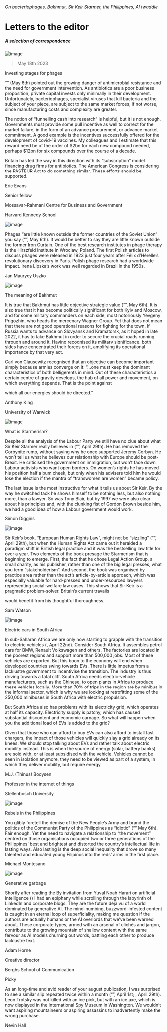 ###### On bacteriophages, Bakhmut, Sir Keir Starmer, the Philippines, AI twaddle
# Letters to the editor 
##### A selection of correspondence 
![image](images/20230506_LDP002.jpg) 
> May 18th 2023 

Investing stages for phages
“” (May 6th) pointed out the growing danger of antimicrobial resistance and the need for government intervention. As antibiotics are a poor business proposition, private capital invests only minimally in their development. Unfortunately, bacteriophages, specialist viruses that kill bacteria and the subject of your piece, are subject to the same market forces, if not worse, since manufacturing costs and complexity are greater.
The notion of “funnelling cash into research” is helpful, but it is not enough. Governments must provide some pull incentive as well to correct for the market failure, in the form of an advance procurement, or advance market commitment. A good example is the incentives successfully offered for the development of covid-19 vaccines. My colleagues and I estimate that this reward need be of the order of $2bn for each new compound needed, perhaps $12bn for six compounds over the course of a decade. 
Britain has led the way in this direction with its “subscription” model financing drug firms for antibiotics. The American Congress is considering the PASTEUR Act to do something similar. These efforts should be supported.
Eric Evans
Senior fellow
Mossavar-Rahmani Centre for Business and Government
Harvard Kennedy School

![image](images/20230506_STP001.jpg) 

Phages “are little known outside the former countries of the Soviet Union” you say (“”, May 6th). It would be better to say they are little known outside the former Iron Curtain. One of the best research institutes in phage therapy is the Hirszfeld Institute in Wroclaw, Poland. The first Polish articles to discuss phages were released in 1923 just four years after Félix d’Hérelle’s revolutionary discovery in Paris. Polish phage research had a worldwide impact. Irena Lipska’s work was well regarded in Brazil in the 1950s.
Jan Maurycy Uszko

![image](images/20230506_EUP501.jpg) 

The meaning of Bakhmut
It is true that Bakhmut has little objective strategic value (“”, May 6th). It is also true that it has become politically significant for both Kyiv and Moscow, and for some military commanders on each side, most notoriously Yevgeny Prigozhin, who heads the mercenary Wagner Group. Yet that does not mean that there are not good operational reasons for fighting for the town. If Russia wants to advance on Slovyansk and Kramatorsk, as it hoped in late 2022, it has to take Bakhmut in order to secure the crucial roads running through and around it. Having recognised its military significance, both sides have concentrated their forces on it, amplifying its operational importance by that very act. 
Carl von Clausewitz recognised that an objective can become important simply because armies converge on it: “…one must keep the dominant characteristics of both belligerents in mind. Out of these characteristics a certain centre of gravity develops, the hub of all power and movement, on which everything depends. That is the point against 
which all our energies should be directed.”
Anthony King
University of Warwick
![image](images/20230429_BRP503.jpg) 

What is Starmerism?
Despite all the analysis of the Labour Party we still have no clue about what Sir Keir Starmer really believes in (“”, April 29th). He has removed the Corbynite rump, without saying why he once supported Jeremy Corbyn. He won’t tell us what he believes our relationship with Europe should be post-Brexit. He criticised the government on immigration, but won’t face down Labour activists who want open borders. On women’s rights he has moved his position half a bum cheek, but only when his advisers told him he would lose the election if the mantra of “transwomen are women” became policy.
The last issue is the most instructive for what it tells us about Sir Keir. By the way he switched tack he shows himself to be nothing less, but also nothing more, than a lawyer. So was Tony Blair, but by 1997 we were also clear about his principles and, with the clunking fist of Gordon Brown beside him, we had a good idea of how a Labour government would work. 
Simon Diggins

![image](images/20230429_BRP502.jpg) 

Sir Keir’s book, “European Human Rights Law”, might not be “sizzling” (“”, April 29th), but when the Human Rights Act came out it heralded a paradigm shift in British legal practice and it was the bestselling law title for over a year. Two elements of the book presage the Starmerism that is beginning to emerge. First, the fact that he chose Legal Action Group, a small charity, as his publisher, rather than one of the big legal presses, what you term “stakeholderism”. And second, the book was organised by practice area rather than the act’s article-by-article approach, which was especially valuable for hard-pressed and under-resourced lawyers representing social-welfare law cases. This shows that Sir Keir is a pragmatic problem-solver. Britain’s current travails 
would benefit from his thoughtful thoroughness.
Sam Watson

![image](images/20230422_SRD001.jpg) 

Electric cars in South Africa
In sub-Saharan Africa we are only now starting to grapple with the transition to electric vehicles (, April 22nd). Consider South Africa. It assembles petrol cars for BMW, Renault Volkswagen and others. The factories are located in the poorest regions and support more than 500,000 jobs. Most of these vehicles are exported. But this boon to the economy will end when developed countries swing towards EVs. There is little impetus from a lacklustre government to incentivise the transition. The industry is thus driving towards a fatal cliff. South Africa needs electric-vehicle manufacturers, such as the Chinese, to open plants in Africa to produce these vehicles locally. More than 70% of trips in the region are by minibus in the informal sector, which is why we are looking at retrofitting some of the 250,000 minibuses in South Africa with electric propulsion.
But South Africa also has problems with its electricity grid, which operates at half its capacity. Electricity supply is patchy, which has caused substantial discontent and economic carnage. So what will happen when you the additional load of EVs is added to the grid? 
Given that those who can afford to buy EVs can also afford to install fast chargers, the impact of those vehicles will quickly slay a grid already on its knees. We should stop talking about EVs and rather talk about electric mobility instead. This is when the source of energy (solar, battery banks) are sold with, or at least subsidised with the vehicle. Vehicles cannot be seen in isolation anymore, they need to be viewed as part of a system, in which they deliver mobility, but require energy. 
M.J. (Thinus) Booysen
Professor in the internet of things
Stellenbosch University

![image](images/20230506_ASP501.jpg) 

Rebels in the Philippines
You glibly foretell the demise of the New People’s Army and brand the politics of the Communist Party of the Philippines as “idiotic” (“” May 6th). Fair enough. Yet the need to navigate a relationship to “the movement” centred on those organisations occupied two or three generations of the Philippines’ best and brightest and distorted the country’s intellectual life in lasting ways. Also lasting is the deep social inequality that drove so many talented and educated young Filipinos into the reds’ arms in the first place.
Michael Montesano

![image](images/20220209_BID001.jpg) 

Generative garbage
Shortly after reading the By invitation from Yuval Noah Harari on artificial intelligence () I had an epiphany while scrolling through the labyrinth of LinkedIn and corporate blogs. They are the future déjà vu of a world dominated by generative AI. The mind-numbing, buzzword-infested content is caught in an eternal loop of superficiality, making me question if the authors are actually humans or the AI overlords that we’ve been warned about. These corporate types, armed with an arsenal of clichés and jargon, contribute to the growing mountain of shallow content with the same fervour as AI models churning out words, battling each other to produce lacklustre text. 
Adam Horne
Creative director
Berghs School of Communication 

Picky
As an long-time and avid reader of your august publication, I was surprised to see a similar slip repeated twice within a month (“”, April 1st; , April 29th). Leon Trotsky was not killed with an ice pick, but with an ice axe, which is now displayed in the International Spy Museum in Washington. We wouldn’t want aspiring mountaineers or aspiring assassins to inadvertently make the wrong purchase.
Nevin Hall

